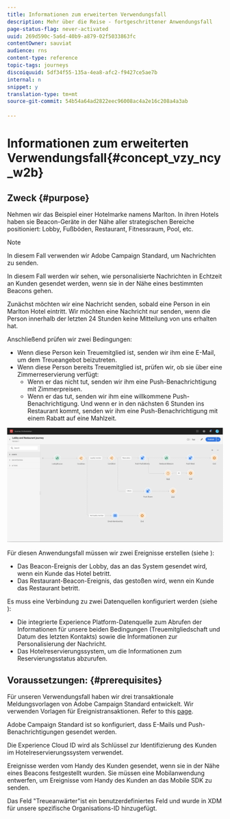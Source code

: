 ```yaml
---
title: Informationen zum erweiterten Verwendungsfall
description: Mehr über die Reise - fortgeschrittener Anwendungsfall
page-status-flag: never-activated
uuid: 269d590c-5a6d-40b9-a879-02f5033863fc
contentOwner: sauviat
audience: rns
content-type: reference
topic-tags: journeys
discoiquuid: 5df34f55-135a-4ea8-afc2-f9427ce5ae7b
internal: n
snippet: y
translation-type: tm+mt
source-git-commit: 54b54a64ad2822eec96008ac4a2e16c208a4a3ab

---
```



# Informationen zum erweiterten Verwendungsfall{#concept_vzy_ncy_w2b}

## Zweck {#purpose}

Nehmen wir das Beispiel einer Hotelmarke namens Marlton. In ihren Hotels haben sie Beacon-Geräte in der Nähe aller strategischen Bereiche positioniert: Lobby, Fußböden, Restaurant, Fitnessraum, Pool, etc.

>[!NOTE]
>
>In diesem Fall verwenden wir Adobe Campaign Standard, um Nachrichten zu senden.

In diesem Fall werden wir sehen, wie personalisierte Nachrichten in Echtzeit an Kunden gesendet werden, wenn sie in der Nähe eines bestimmten Beacons gehen.

Zunächst möchten wir eine Nachricht senden, sobald eine Person in ein Marlton Hotel eintritt. Wir möchten eine Nachricht nur senden, wenn die Person innerhalb der letzten 24 Stunden keine Mitteilung von uns erhalten hat.

Anschließend prüfen wir zwei Bedingungen:

* Wenn diese Person kein Treuemitglied ist, senden wir ihm eine E-Mail, um dem Treueangebot beizutreten.
* Wenn diese Person bereits Treuemitglied ist, prüfen wir, ob sie über eine Zimmerreservierung verfügt:
   * Wenn er das nicht tut, senden wir ihm eine Push-Benachrichtigung mit Zimmerpreisen.
   * Wenn er das tut, senden wir ihm eine willkommene Push-Benachrichtigung. Und wenn er in den nächsten 6 Stunden ins Restaurant kommt, senden wir ihm eine Push-Benachrichtigung mit einem Rabatt auf eine Mahlzeit.

![](../assets/journeyuc2_29.png)

Für diesen Anwendungsfall müssen wir zwei Ereignisse erstellen (siehe [](../usecase/configuring-the-events.md)):

* Das Beacon-Ereignis der Lobby, das an das System gesendet wird, wenn ein Kunde das Hotel betritt.
* Das Restaurant-Beacon-Ereignis, das gestoßen wird, wenn ein Kunde das Restaurant betritt.

Es muss eine Verbindung zu zwei Datenquellen konfiguriert werden (siehe [](../usecase/configuring-the-data-sources.md)):

* Die integrierte Experience Platform-Datenquelle zum Abrufen der Informationen für unsere beiden Bedingungen (Treuemitgliedschaft und Datum des letzten Kontakts) sowie die Informationen zur Personalisierung der Nachricht.
* Das Hotelreservierungssystem, um die Informationen zum Reservierungsstatus abzurufen.

## Voraussetzungen: {#prerequisites}

Für unseren Verwendungsfall haben wir drei transaktionale Meldungsvorlagen von Adobe Campaign Standard entwickelt. Wir verwenden Vorlagen für Ereignistransaktionen. Refer to this [page](https://docs.adobe.com/content/help/en/campaign-standard/using/communication-channels/transactional-messaging/about-transactional-messaging.html).

Adobe Campaign Standard ist so konfiguriert, dass E-Mails und Push-Benachrichtigungen gesendet werden.

Die Experience Cloud ID wird als Schlüssel zur Identifizierung des Kunden im Hotelreservierungssystem verwendet.

Ereignisse werden vom Handy des Kunden gesendet, wenn sie in der Nähe eines Beacons festgestellt wurden. Sie müssen eine Mobilanwendung entwerfen, um Ereignisse vom Handy des Kunden an das Mobile SDK zu senden.

Das Feld &quot;Treueanwärter&quot;ist ein benutzerdefiniertes Feld und wurde in XDM für unsere spezifische Organisations-ID hinzugefügt.
